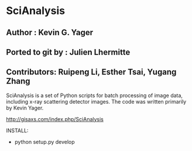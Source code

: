 # SciAnalysis

## Author : Kevin G. Yager
## Ported to git by : Julien Lhermitte
## Contributors: Ruipeng Li, Esther Tsai, Yugang Zhang


SciAnalysis is a set of Python scripts for batch processing of image data,
including x-ray scattering detector images. The code was written primarily by
Kevin Yager.

http://gisaxs.com/index.php/SciAnalysis

INSTALL:

 * python setup.py develop

